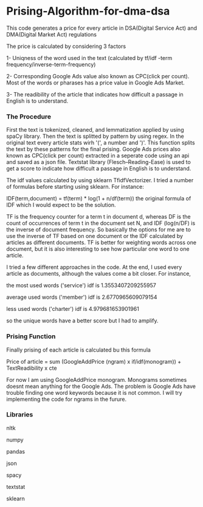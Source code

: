 # Prising-Algorithm-for-dma-dsa

This code generates a price for every article in DSA(Digital Service Act) and DMA(Digital Market Act) regulations

The price is calculated by considering 3 factors

1- Uniqness of the word used in the text (calculated by tf/idf -term frequency/inverse-term-frequency)

2- Corresponding Google Ads value also known as CPC(click per count). Most of the words or pharases has a price value in Google Ads Market. 

3- The readibility of the article that indicates how difficult a passage in English is to understand.

### The Procedure

First the text is tokenized, cleaned, and lemmatization applied by using spaCy library. Then the text is splitted by pattern by using regex. In the original text every article stats wirh '(', a number and ')'. This function splits the text by these patterns for the final prising. Google Ads prices also known as CPC(click per count) extracted in a seperate code using an api and saved as a json file. Textstat library (Flesch–Reading-Ease) is used to get a score to indicate how difficult a passage in English is to understand.

The idf values calculated by using sklearn TfidfVectorizer. I tried a number of formulas before starting using sklearn. For instance:

IDF(term,document) = tf(term) * log(1 + n/df(term)) the original formula of IDF which I would expect to be the solution. 

TF is the frequency counter for a term t in document d, whereas DF is the count of occurrences of term t in the document set N, and IDF (log(n/DF) is the inverse of document frequency. So basically the options for me are to use the inverse of TF based on one document or the IDF calculated by articles as different documents. TF is better for weighting words across one document, but it is also interesting to see how particular one word to one article. 


I tried a few different approaches in the code. At the end,  I used every article as documents, although the values come a bit closer. For instance,

the most used words ('service') idf is 1.3553407209255957

average used words ('member') idf is 2.6770965609079154

less used words ('charter') idf is 4.979681653901961

so the unique words have a better score but I had to amplify.

### Prising Function


Finally  prising of each article is calculated bu this formula


Price of article   = sum (GoogleAddPrice (ngram) x if/idf(monogram)) + TextReadibility x cte

For now I am using GoogleAddPrice monogram. Monograms sometimes doesnt mean anything for the Google Ads. The problem is Google Ads have trouble finding one word keywords because it is not common. I will try implementing the code for ngrams in the furure.

### Libraries


nltk

numpy

pandas 

json

spacy

textstat

sklearn




